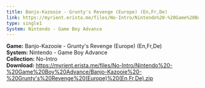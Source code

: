 ```yaml
---
title: Banjo-Kazooie - Grunty's Revenge (Europe) (En,Fr,De)
link: https://myrient.erista.me/files/No-Intro/Nintendo%20-%20Game%20Boy%20Advance/Banjo-Kazooie%20-%20Grunty's%20Revenge%20(Europe)%20(En,Fr,De).zip
type: single1
System: Nintendo - Game Boy Advance
---
```

<b>Game:</b> Banjo-Kazooie - Grunty's Revenge (Europe) (En,Fr,De)<br>
<b>System:</b> Nintendo - Game Boy Advance<br>
<b>Collection:</b> No-Intro<br>
<b>Download:</b> https://myrient.erista.me/files/No-Intro/Nintendo%20-%20Game%20Boy%20Advance/Banjo-Kazooie%20-%20Grunty's%20Revenge%20(Europe)%20(En,Fr,De).zip